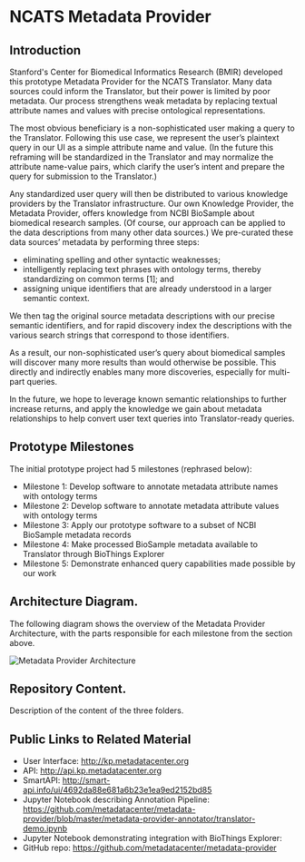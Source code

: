 # NCATS Metadata Provider

## Introduction

Stanford's Center for Biomedical Informatics Research (BMIR) developed this prototype Metadata Provider for the NCATS Translator.
Many data sources could inform the Translator, but their power is limited by poor metadata. 
Our process strengthens weak metadata by replacing textual attribute names and values with precise ontological representations.

The most obvious beneficiary is a non-sophisticated user making a query to the Translator. 
Following this use case, we represent the user’s plaintext query in our UI as a simple attribute name and value. 
(In the future this reframing will be standardized in the Translator and may normalize the attribute name-value pairs, 
which clarify the user’s intent and prepare the query for submission to the Translator.)

Any standardized user query will then be distributed to various knowledge providers by the Translator infrastructure.
Our own Knowledge Provider, the Metadata Provider, offers knowledge from NCBI BioSample about biomedical research samples. 
(Of course, our approach can be applied to the data descriptions from many other data sources.) 
We pre-curated these data sources’ metadata by performing three steps:
* eliminating spelling and other syntactic weaknesses; 
* intelligently replacing text phrases with ontology terms, thereby standardizing on common terms [1]; and 
* assigning unique identifiers that are already understood in a larger semantic context. 

We then tag the original source metadata descriptions with our precise semantic identifiers, 
and for rapid discovery index the descriptions with the various search strings that correspond to those identifiers.

As a result, our non-sophisticated user’s query about biomedical samples will discover many more results than would otherwise be possible.
This directly and indirectly enables many more discoveries, especially for multi-part queries. 

In the future, we hope to leverage known semantic relationships to further increase returns, 
and apply the knowledge we gain about metadata relationships to help convert user text queries into Translator-ready queries.

## Prototype Milestones
The initial prototype project had 5 milestones (rephrased below):
* Milestone 1: Develop software to annotate metadata attribute names with ontology terms
* Milestone 2: Develop software to annotate metadata attribute values with ontology terms
* Milestone 3: Apply our prototype software to a subset of NCBI BioSample metadata records
* Milestone 4: Make processed BioSample metadata available to Translator through BioThings Explorer
* Milestone 5: Demonstrate enhanced query capabilities made possible by our work

## Architecture Diagram.

The following diagram shows the overview of the Metadata Provider Architecture, 
with the parts responsible for each milestone from the section above.

![Metadata Provider Architecture](https://github.com/metadatacenter/metadata-provider/blob/master/img/MetadataProviderArchitecture.png)

## Repository Content. 

Description of the content of the three folders.

## Public Links to Related Material

* User Interface: http://kp.metadatacenter.org
* API: http://api.kp.metadatacenter.org
* SmartAPI: http://smart-api.info/ui/4692da88e681a6b23e1ea9ed2152bd85
* Jupyter Notebook describing Annotation Pipeline: https://github.com/metadatacenter/metadata-provider/blob/master/metadata-provider-annotator/translator-demo.ipynb
* Jupyter Notebook demonstrating integration with BioThings Explorer: 
* GitHub repo: https://github.com/metadatacenter/metadata-provider


